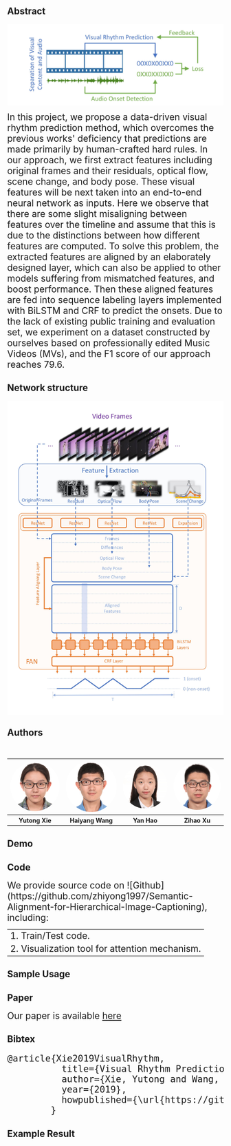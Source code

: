 ## Abstract
<center><img src="./doc/overview.jpg" align="middle" width="692"></center> 

<span style="font-size: 1.5em;">In this project, we propose a data-driven visual rhythm prediction method, which overcomes the previous works' deficiency that predictions are made primarily by human-crafted hard rules. In our approach, we first extract features including original frames and their residuals, optical flow, scene change, and body pose. These visual features will be next taken into an end-to-end neural network as inputs.  Here we observe that there are some slight misaligning between features over the timeline and assume that this is due to the distinctions between how different features are computed. To solve this problem, the extracted features are aligned by an elaborately designed layer, which can also be applied to other models suffering from mismatched features, and boost performance. Then these aligned features are fed into sequence labeling layers implemented with BiLSTM and CRF to predict the onsets. Due to the lack of existing public training and evaluation set, we experiment on a dataset constructed by ourselves based on professionally edited Music Videos (MVs), and the F1 score of our approach reaches 79.6.</span>

## Network structure

<center><img src="./doc/network.jpg" align="middle" width="692"></center> 

## Authors

<table style="width:100% bgcolor:#FFFFFF" align="center">
  <tr>
    <th><img src="./doc/xyt.jpg" style="border-radius:50%;"/></th>
    <th><img src="./doc/why.jpg" style="border-radius:50%;"/></th> 
    <th><img src="./doc/hy.jpg" style="border-radius:50%;"/></th>
    <th><img src="./doc/xzh.jpg" style="border-radius:50%;"/></th>
  </tr>
  <tr align="center">
    <th>Yutong Xie</th>
    <th>Haiyang Wang</th>
    <th>Yan Hao</th>
    <th>Zihao Xu</th>
  </tr>
</table>

## Demo
<!--

<p style="text-align:center"><a href="https://www.youtube.com/watch?v=GpUTlI-Dv-g"><img src="https://img.youtube.com/vi/GpUTlI-Dv-g/0.jpg" align="center" alt="IMAGE ALT TEXT HERE" width="75%" /></a></p>

-->

## Code

<span border="0" style="font-size: 1.5em;" >
We provide source code on ![Github](https://github.com/zhiyong1997/Semantic-Alignment-for-Hierarchical-Image-Captioning), including:
</span>
<table>
  <tr>
    <td><span style="font-size: 1.5em;"> 1. Train/Test code.</span></td>
  </tr>
  <tr>
    <td><span style="font-size: 1.5em;"> 2. Visualization tool for attention mechanism.</span></td>
  </tr>
</table>

## Sample Usage
<!--

<span style="font-size: 1.5em;">Our model can handle COCO, Flickr8k and Flickr30k dataset. For simplicity, we only present Flickr8k here. </span>

<span style="font-size: 1.0em;"> 1. Create folder ./code/dataset </span>

<span style="font-size: 1.0em;"> 2. Download processed Flickr8k Image Captioning Dataset from [here](https://pan.baidu.com/s/1bpSDwJl) with key: sh4u </span>

<span style="font-size: 1.0em;"> 3. Unzip the downloaded file in ./code/dataset/ </span>

<span style="font-size: 1.0em;"> 4. Download resnet50 model file in ./code/saved_model/ from [here](https://pan.baidu.com/s/1nwYEQAP) with key: h712

<span style="font-size: 1.0em;"> 4. Run ./code/main.py with python3 </span>

-->

## Paper
<span style="font-size: 1.5em;"> Our paper is available [here](https://github.com/shsjxzh/Visual-Rhythm-Prediction-with-Feature-Aligning-Network/blob/gh-pages/doc/FAN.pdf)</span>

## Bibtex
<pre style="font-size: 1.5em;">
@article{Xie2019VisualRhythm,
          title={Visual Rhythm Prediction with Feature Aligning Network},
          author={Xie, Yutong and Wang, haiyang and Hao, Yan and Xu, Zihao},
          year={2019},
          howpublished={\url{https://github.com/shsjxzh/Visual-Rhythm-Prediction-with-Feature-Aligning-Network}}
        }
</pre>

## Example Result
<!--

<img src="./assets/Screenshot from 2018-01-12 12-08-07.png" style="width:100%"/>

-->
